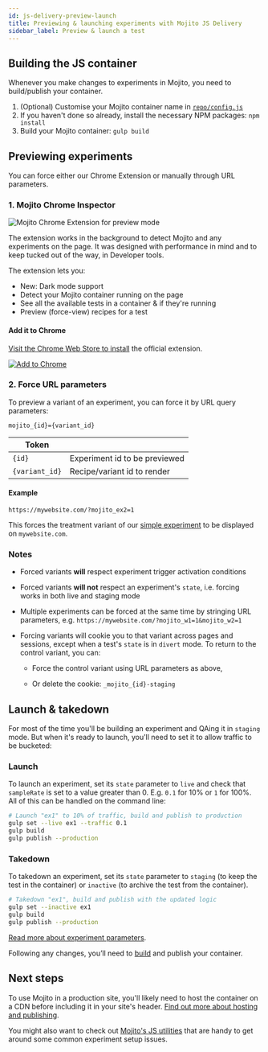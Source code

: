 ```yaml
---
id: js-delivery-preview-launch
title: Previewing & launching experiments with Mojito JS Delivery
sidebar_label: Preview & launch a test
---
```


## Building the JS container

Whenever you make changes to experiments in Mojito, you need to build/publish your container.

1. (Optional) Customise your Mojito container name in [`repo/config.js`](https://github.com/mint-metrics/mojito-js-delivery/blob/master/config.example.js)
2. If you haven't done so already, install the necessary NPM packages: ```npm install```
3. Build your Mojito container: ```gulp build```

## Previewing experiments

You can force  either our Chrome Extension or manually through URL parameters.

### 1. Mojito Chrome Inspector

![Mojito Chrome Extension for preview mode](/img/js-delivery/chrome-preview-tool.png)

The extension works in the background to detect Mojito and any experiments on the page. It was designed with performance in mind and to keep tucked out of the way, in Developer tools. 

The extension lets you:

 - New: Dark mode support
 - Detect your Mojito container running on the page
 - See all the available tests in a container & if they're running
 - Preview (force-view) recipes for a test

#### Add it to Chrome

[Visit the Chrome Web Store to install](https://chrome.google.com/webstore/detail/mojito-chrome-inspector/pogeofjajfmbkkbkpddgjfnadkajidpl) the official extension.

[![Add to Chrome](/img/js-delivery/chrome-web-store.png)](https://chrome.google.com/webstore/detail/mojito-chrome-inspector/pogeofjajfmbkkbkpddgjfnadkajidpl)

### 2. Force URL parameters

To preview a variant of an experiment, you can force it by URL query parameters:

`mojito_{id}={variant_id}`

Token | &nbsp;
-- | --
`{id}` | Experiment id to be previewed
`{variant_id}` | Recipe/variant id to render

#### Example

`https://mywebsite.com/?mojito_ex2=1`

This forces the treatment variant of our [simple experiment](js-delivery-setup.md#yaml-setup) to be displayed on `mywebsite.com`.

### Notes

- Forced variants **will** respect experiment trigger activation conditions

- Forced variants **will not** respect an experiment's `state`, i.e. forcing works in both live and staging mode

- Multiple experiments can be forced at the same time by stringing URL parameters, e.g. `https://mywebsite.com/?mojito_w1=1&mojito_w2=1`

- Forcing variants will cookie you to that variant across pages and sessions, except when a test's `state` is in `divert` mode. To return to the control variant, you can:

    - Force the control variant using URL parameters as above,

    - Or delete the cookie: `_mojito_{id}-staging`

## Launch & takedown

For most of the time you'll be building an experiment and QAing it in `staging` mode. But when it's ready to launch, you'll need to set it to allow traffic to be bucketed:

### Launch

To launch an experiment, set its `state` parameter to `live` and check that `sampleRate` is set to a value greater than 0. E.g. `0.1` for 10% or `1` for 100%. All of this can be handled on the command line:

```sh
# Launch "ex1" to 10% of traffic, build and publish to production
gulp set --live ex1 --traffic 0.1
gulp build
gulp publish --production
```

### Takedown

To takedown an experiment, set its `state` parameter to `staging` (to keep the test in the container) or `inactive` (to archive the test from the container).

```sh
# Takedown "ex1", build and publish with the updated logic
gulp set --inactive ex1
gulp build
gulp publish --production
```

[Read more about experiment parameters](js-delivery-setup.md#experiment-parameters).

Following any changes, you’ll need to [build](#building-the-js-container) and publish your container.

## Next steps

To use Mojito in a production site, you'll likely need to host the container on a CDN before including it in your site's header. [Find out more about hosting and publishing](js-delivery-hosting.md).

You might also want to check out [Mojito's JS utilities](js-delivery-utilities.md) that are handy to get around some common experiment setup issues. 